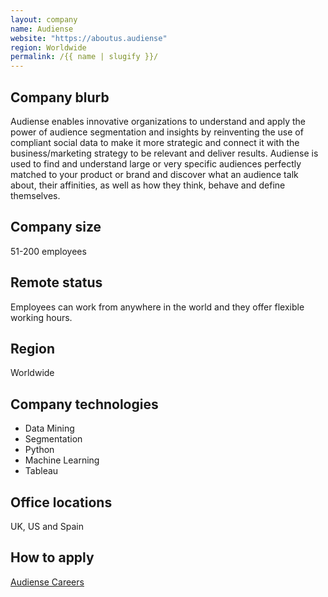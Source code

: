 ```yaml
---
layout: company
name: Audiense
website: "https://aboutus.audiense"
region: Worldwide
permalink: /{{ name | slugify }}/
---
```


## Company blurb

Audiense enables innovative organizations to understand and apply the power of audience segmentation and insights by reinventing the use of compliant social data to make it more strategic and connect it with the business/marketing strategy to be relevant and deliver results. Audiense is used to find and understand large or very specific audiences perfectly matched to your product or brand and discover what an audience talk about, their affinities, as well as how they think, behave and define themselves.
## Company size

51-200 employees

## Remote status

Employees can work from anywhere in the world and they offer flexible working hours.

## Region

Worldwide

## Company technologies

- Data Mining
- Segmentation
- Python
- Machine Learning
- Tableau


## Office locations

UK, US and Spain

## How to apply

[Audiense Careers](https://aboutus.audiense.com/careers)